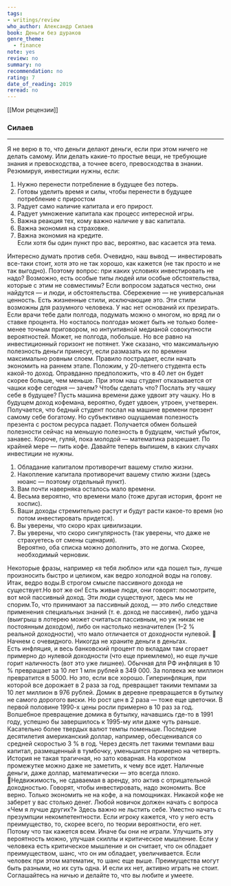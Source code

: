 ```yaml
---
tags: 
- writings/review
who_author: Александр Силаев
book: Деньги без дураков
genre_theme:
  - finance
note: yes
review: no
summary: no
recommendation: no
rating: 7
date_of_reading: 2019
reread: no
---
```

[[Мои рецензии]]
### Силаев
---
Я не верю в то, что деньги делают деньги, если при этом ничего не делать самому. Или делать какие-то простые вещи, не требующие знания и превосходства, а точнее всего, превосходства в знании.
Резюмируя, инвестиции нужны, если:
1. Нужно перенести потребление в будущее без потерь.
2. Готовы уделить время и силы, чтобы перенести в будущее потребление с приростом
3. Радует само наличие капитала и его прирост.
4. Радует умножение капитала как процесс интересной игры.
5. Важна реакция тех, кому важно наличие у вас капитала.
6. Важна экономия на страховке.
7. Важна экономия на кредите.  
    Если хотя бы один пункт про вас, вероятно, вас касается эта тема.  
    
Интересно думать против себя. Очевидно, наш вывод — инвестировать все-таки стоит, хотя это не так хорошо, как кажется (не так просто и не так выгодно). Поэтому вопрос: при каких условиях инвестировать не надо? Возможно, есть особые типы людей или особые обстоятельства, которые с этим не совместимы? Если вопросом задаться честно, они найдутся — и люди, и обстоятельства. Сбережение — не универсальная ценность. Есть жизненные стили, исключающие это. Эти стили возможны для разумного человека. У нас нет оснований их презирать.
Если врачи тебе дали полгода, подумать можно о многом, но вряд ли о ставке процента. Но «осталось полгода» может быть не только более-менее точным приговором, но интуитивной медианой совокупности вероятностей. Может, не полгода, побольше. Но все равно на инвестиционный горизонт не потянет.
Уже сказано, что максимальную полезность деньги принесут, если размазать их по времени максимально ровным слоем. Правило пострадает, если начать экономить на раннем этапе. Положим, у 20-летнего студента есть какой-то доход. Оправданно предположить, что в 40 лет он будет скорее больше, чем меньше. При этом наш студент отказывается от чашки кофе сегодня — зачем? Чтобы сделать что? Послать эту чашку себе в будущее? Пусть машина времени даже удвоит эту чашку. Но в будущем доход кофемана, вероятно, будет удвоен, утроен, учетверен. Получается, что бедный студент послал на машине времени презент самому себе богатому. Но субъективно ощущаемая полезность презента с ростом ресурса падает. Получается обмен большей полезности сейчас на меньшую полезность в будущем, чистый убыток, занавес. Короче, гуляй, пока молодой — математика разрешает. По крайней мере — пить кофе.
Давайте теперь выпишем, в каких случаях инвестиции не нужны.
1. Обладание капиталом противоречит вашему стилю жизни.
2. Накопление капитала противоречит вашему стилю жизни (здесь нюанс — поэтому отдельный пункт).
3. Вам почти наверняка осталось мало времени.
4. Весьма вероятно, что времени мало (тоже другая история, фронт не хоспис).
5. Ваши доходы стремительно растут и будут расти какое-то время (но потом инвестировать придется).
6. Вы уверены, что скоро крах цивилизации.
7. Вы уверены, что скоро сингулярность (так уверены, что даже не страхуетесь от смены сценария).  
    Вероятно, оба списка можно дополнить, это не догма. Скорее, необходимый черновик.  
    
Некоторые фразы, например «я тебя люблю» или «да пошел ты», лучше произносить быстро и целиком, как ведро холодной воды на голову. Итак, ведро воды.В строгом смысле пассивного дохода не существует.Но вот же он! Есть живые люди, они говорят: посмотрите, вот мой пассивный доход. Эти люди существуют, здесь мы не спорим.То, что принимают за пассивный доход, — это либо следствие применения специальных знаний (т. е. доход не пассивен), либо удача (выигрыш в лотерею может считаться пассивным, но уж никак не постоянным доходом), либо он настолько незначителен (1–2 % реальной доходности), что мало отличается от доходности нулевой.
📍Начнем с очевидного. Никогда не храните деньги в деньгах.  
Есть инфляция, и весь банковский процент по вкладам там сгорает примерно до нулевой доходности (что еще приемлемо), но еще лучше горит наличность (вот это уже лишнее). Обычная для РФ инфляция в 10 % превращает за 10 лет 1 млн рублей в 349 000. За полвека же миллион превратится в 5000. Но это, если все хорошо. Гиперинфляция, при которой все дорожает в 2 раза за год, превращает такими темпами за 10 лет миллион в 976 рублей. Домик в деревне превращается в бутылку не самого дорогого виски. Но рост цен в 2 раза — тоже еще цветочки. В первой половине 1990-х цены росли примерно в 10 раз за год. Волшебное превращение домика в бутылку, начавшись где-то в 1991 году, успешно бы завершилось к 1995-му или даже чуть раньше. Касательно более твердых валют темпы поменьше. Последние десятилетия американский доллар, например, обесценивался со средней скоростью 3 % в год. Через десять лет такими темпами ваш капитал, размещенный в тумбочку, уменьшится примерно на четверть. История не такая трагичная, но зато коварная. На коротком промежутке можно даже не заметить, к чему все идет. Наличные деньги, даже доллар, математически — это всегда плохо.  
📍Недвижимость, не сдаваемая в аренду, это актив с отрицательной доходностью.
Говорят, чтобы инвестировать, надо экономить. Все верно. Только экономить не на кофе, а на помощниках. Никакой кофе не заберет у вас столько денег.
Любой новичок должен начать с вопроса «Чем я лучше других?» Здесь важно не льстить себе. Уместно начать с презумпции некомпетентности. Если игроку кажется, что у него есть преимущество, то, скорее всего, по теории вероятности, его нет. Потому что так кажется всем. Иначе бы они не играли. Улучшить эту вероятность можно, улучшая скиллы и критическое мышление. Если у человека есть критическое мышление и он считает, что он обладает преимуществом, шанс, что он им обладает, увеличивается. Если человек при этом математик, то шанс еще выше.
Преимущества могут быть разными, но их суть одна. И если их нет, активно играть не стоит. Соглашайтесь на ничью и делайте то, что вы любите и умеете.